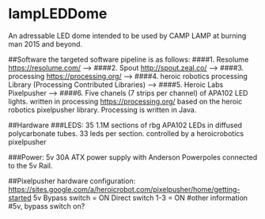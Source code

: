 # lampLEDDome
An adressable LED dome intended to be used by CAMP LAMP at burning man 2015 and beyond.

##Software
the targeted software pipeline is as follows:
####1. Resolume <https://resolume.com/> --> 
####2. Spout <http://spout.zeal.co/> --> 
####3. processing <https://processing.org/> -->
####4. heroic robotics processing Library (Processing Contributed Libraries) -->
####5. Heroic Labs Pixelpusher -->
####6. Five chanels (7 strips per channel) of APA102 LED lights.
written in processing <https://processing.org/> based on the heroic robotics pixelpusher library.
Processing is written in Java.

##Hardware
###LEDS:
35 1.1M sections of rbg APA102 LEDs in diffused polycarbonate tubes.
33 leds per section.
controlled by a heroicrobotics pixelpusher

###Power:
5v 30A ATX power supply with Anderson Powerpoles connected to the 5v Rail.

##Pixelpusher hardware configuration:
<https://sites.google.com/a/heroicrobot.com/pixelpusher/home/getting-started>
5v Bypass switch = ON
Direct switch 1-3 = ON
#other information
#5v, bypass switch on?
